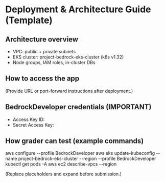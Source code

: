 # Deployment & Architecture Guide (Template)

## Architecture overview
- VPC: public + private subnets
- EKS cluster: project-bedrock-eks-cluster (k8s v1.32)
- Node groups, IAM roles, in-cluster DBs

## How to access the app
(Provide URL or port-forward instructions after deployment.)

## BedrockDeveloper credentials (IMPORTANT)
- Access Key ID: <paste here>
- Secret Access Key: <paste here>

## How grader can test (example commands)
aws configure --profile BedrockDeveloper
aws eks update-kubeconfig --name project-bedrock-eks-cluster --region <REGION> --profile BedrockDeveloper
kubectl get pods -A
aws ec2 describe-vpcs --region <REGION>

(Replace placeholders and expand before submission.)
